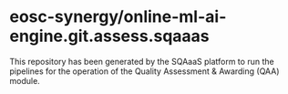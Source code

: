 # eosc-synergy/online-ml-ai-engine.git.assess.sqaaas
This repository has been generated by the SQAaaS platform to run the pipelines
for the operation of the
Quality Assessment & Awarding (QAA)
module.